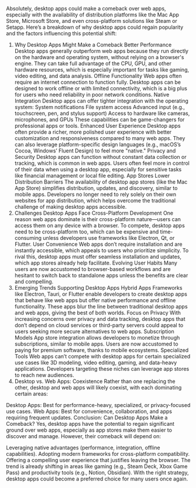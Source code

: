 Absolutely, desktop apps could make a comeback over web apps, especially with the availability of distribution platforms like the Mac App Store, Microsoft Store, and even cross-platform solutions like Steam or Setapp. Here’s a breakdown of why desktop apps could regain popularity and the factors influencing this potential shift:

1. Why Desktop Apps Might Make a Comeback
Better Performance
Desktop apps generally outperform web apps because they run directly on the hardware and operating system, without relying on a browser's engine.
They can take full advantage of the CPU, GPU, and other hardware resources, which is especially important for tasks like gaming, video editing, and data analysis.
Offline Functionality
Web apps often require an internet connection to function fully. Desktop apps can be designed to work offline or with limited connectivity, which is a big plus for users who need reliability in poor network conditions.
Native Integration
Desktop apps can offer tighter integration with the operating system:
System notifications
File system access
Advanced input (e.g., touchscreen, pen, and stylus support)
Access to hardware like cameras, microphones, and GPUs
These capabilities can be game-changers for professional apps or tools.
Enhanced User Experience
Desktop apps often provide a richer, more polished user experience with better customization and responsiveness compared to many web apps.
They can also leverage platform-specific design languages (e.g., macOS’s Cocoa, Windows’ Fluent Design) to feel more "native."
Privacy and Security
Desktop apps can function without constant data collection or tracking, which is common in web apps.
Users often feel more in control of their data when using a desktop app, especially for sensitive tasks like financial management or local file editing.
App Stores Lower Distribution Barriers
The availability of desktop app stores (like the Mac App Store) simplifies distribution, updates, and discovery, similar to mobile apps.
Developers no longer need to rely solely on their own websites for app distribution, which helps overcome the traditional challenge of making desktop apps accessible.
2. Challenges Desktop Apps Face
Cross-Platform Development
One reason web apps dominate is their cross-platform nature—users can access them on any device with a browser.
To compete, desktop apps need to be cross-platform too, which can be expensive and time-consuming unless developers use frameworks like Electron, Qt, or Flutter.
User Convenience
Web apps don’t require installation and are instantly accessible, which appeals to users who prioritize simplicity.
To rival this, desktop apps must offer seamless installation and updates, which app stores already help facilitate.
Evolving User Habits
Many users are now accustomed to browser-based workflows and are hesitant to switch back to standalone apps unless the benefits are clear and compelling.
3. Emerging Trends Supporting Desktop Apps
Hybrid Apps
Frameworks like Electron, Tauri, or Flutter enable developers to create desktop apps that behave like web apps but offer native performance and offline functionality.
These apps blur the line between traditional desktop apps and web apps, giving the best of both worlds.
Focus on Privacy
With increasing concerns over privacy and data tracking, desktop apps that don’t depend on cloud services or third-party servers could appeal to users seeking more secure alternatives to web apps.
Subscription Models
App store integration allows developers to monetize through subscriptions, similar to mobile apps. Users are now accustomed to paying for premium software, thanks to mobile ecosystems.
Specialized Tools
Web apps can’t compete with desktop apps for certain specialized use cases like 3D modeling, video editing, gaming, and data-heavy applications.
Developers targeting these niches can leverage app stores to reach new audiences.
4. Desktop vs. Web Apps: Coexistence
Rather than one replacing the other, desktop and web apps will likely coexist, with each dominating certain areas:

Desktop Apps: Best for performance-heavy, specialized, or privacy-focused use cases.
Web Apps: Best for convenience, collaboration, and apps requiring frequent updates.
Conclusion: Can Desktop Apps Make a Comeback?
Yes, desktop apps have the potential to regain significant ground over web apps, especially as app stores make them easier to discover and manage. However, their comeback will depend on:

Leveraging native advantages (performance, integration, offline capabilities).
Adopting modern frameworks for cross-platform compatibility.
Offering a compelling user experience that justifies leaving the browser.
The trend is already shifting in areas like gaming (e.g., Steam Deck, Xbox Game Pass) and productivity tools (e.g., Notion, Obsidian). With the right strategy, desktop apps could become a preferred choice for many users once again.